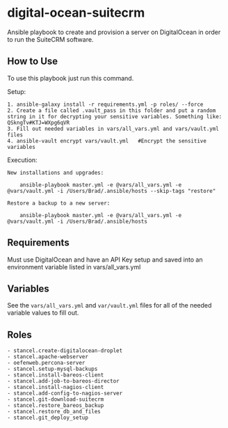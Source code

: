 digital-ocean-suitecrm
=========

Ansible playbook to create and provision a server on DigitalOcean in order to run the SuiteCRM software.


How to Use
------------

To use this playbook just run this command.

Setup: 

	1. ansible-galaxy install -r requirements.yml -p roles/ --force
	2. Create a file called .vault_pass in this folder and put a random string in it for decrypting your sensitive variables. Something like: QSkngTv#KTJ=WXpg6qVR
	3. Fill out needed variables in vars/all_vars.yml and vars/vault.yml files
	4. ansible-vault encrypt vars/vault.yml   #Encrypt the sensitive variables

Execution: 

	New installations and upgrades:	
	
```
	ansible-playbook master.yml -e @vars/all_vars.yml -e @vars/vault.yml -i /Users/Brad/.ansible/hosts --skip-tags "restore"
```
		
	Restore a backup to a new server:
```
	ansible-playbook master.yml -e @vars/all_vars.yml -e @vars/vault.yml -i /Users/Brad/.ansible/hosts		
```

Requirements
------------

Must use DigitalOcean and have an API Key setup and saved into an environment variable listed in vars/all_vars.yml

Variables
------------

See the `vars/all_vars.yml` and `var/vault.yml` files for all of the needed variable values to fill out.


Roles
------------

	- stancel.create-digitalocean-droplet
	- stancel.apache-webserver
	- oefenweb.percona-server
	- stancel.setup-mysql-backups
	- stancel.install-bareos-client
	- stancel.add-job-to-bareos-director
	- stancel.install-nagios-client
	- stancel.add-config-to-nagios-server
	- stancel.git-download-suitecrm
	- stancel.restore_bareos_backup
	- stancel.restore_db_and_files
	- stancel.git_deploy_setup 




